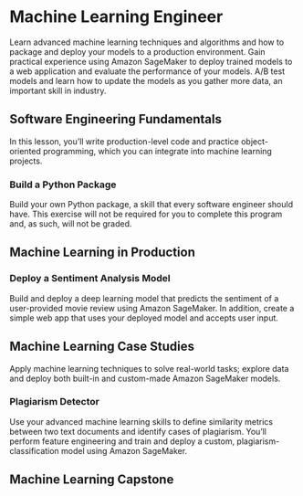 # Machine Learning Engineer

Learn advanced machine learning techniques and algorithms and how to package and deploy your models to a production environment. Gain practical experience using Amazon SageMaker to deploy trained models to a web application and evaluate the performance of your models. A/B test models and learn how to update the models as you gather more data, an important skill in industry.

## Software Engineering Fundamentals

In this lesson, you’ll write production-level code and practice object-oriented programming, which you can integrate into machine learning projects.

### Build a Python Package

Build your own Python package, a skill that every software engineer should have. This exercise will not be required for you to complete this program and, as such, will not be graded.

## Machine Learning in Production

### Deploy a Sentiment Analysis Model

Build and deploy a deep learning model that predicts the sentiment of a user-provided movie review using Amazon SageMaker. In addition, create a simple web app that uses your deployed model and accepts user input.

## Machine Learning Case Studies

Apply machine learning techniques to solve real-world tasks; explore data and deploy both built-in and custom-made Amazon SageMaker models.

### Plagiarism Detector

Use your advanced machine learning skills to define similarity metrics between two text documents and identify cases of plagiarism. You’ll perform feature engineering and train and deploy a custom, plagiarism-classification model using Amazon SageMaker.

## Machine Learning Capstone

